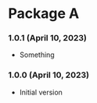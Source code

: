 # Package A

### 1.0.1 (April 10, 2023)

- Something

### 1.0.0 (April 10, 2023)

- Initial version
